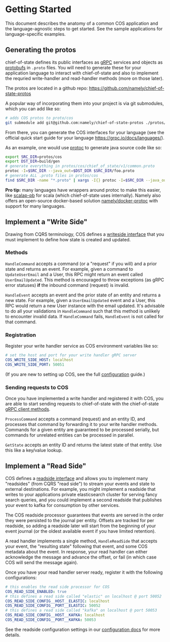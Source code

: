 # Getting Started

This document describes the anatomy of a common COS application and the language-agnostic steps to get started. See the sample applications for language-specific examples.
## Generating the protos

chief-of-state defines its public interfaces as [gRPC](https://grpc.io/) services and objects as [protobufs](https://developers.google.com/protocol-buffers) in `.proto` files. You will need to generate these for your application language to interact with chief-of-state and also to implement the requried write-handler and read-handler methods (more on those later).

The protos are located in a github repo: https://github.com/namely/chief-of-state-protos

A popular way of incorporating them into your project is via git submodules,
which you can add like so:
```sh
# adds COS protos to proto/cos
git submodule add git@github.com:namely/chief-of-state-protos ./protos/cos
```

From there, you can generate the COS interfaces for your language (see the official quick start guide for your language https://grpc.io/docs/languages/).

As an example, one would use [protoc](https://grpc.io/docs/protoc-installation/) to generate java source code like so:
```sh
export SRC_DIR=protos/cos
export DST_DIR=build/gen
# generate everything in protos/cos/chief_of_state/v1/common.proto
protoc -I=$SRC_DIR --java_out=$DST_DIR $SRC_DIR/foo.proto
# generate ALL .proto files in protos/cos
find $SRC_DIR -name "*.proto" | xargs -I{} protoc -I=$SRC_DIR --java_out=$DST_DIR {}
```

**Pro tip:** many languages have wrappers around protoc to make this easier,
like [scalap-pb](https://scalapb.github.io/) for scala (which chief-of-state
uses internally). Namely also offers an open-source docker-based solution
[namely/docker-protoc](https://github.com/namely/docker-protoc) with support
for many languages.

## Implement a "Write Side"

Drawing from CQRS terminology, COS defines a [writeside interface](https://github.com/namely/chief-of-state-protos/blob/master/chief_of_state/v1/writeside.proto) that you must implement to define how state is created and updated.

### Methods
`HandleCommand` accepts a command (or a "request" if you will) and a prior state and returns an event. For example, given a command to `UpdateUserEmail` and a User, this RPC might return an event called `UserEmailUpdated`. This method is encouraged to throw exceptions (as gRPC error statuses) **if** the inbound command (request) is invalid.

`HandleEvent` accepts an event and the prior state of an entity and returns a new state. For example, given a `UserEmailUpdated` event and a User, this RPC would return a new User instance with the email updated. It's advisable to do all your validations in `HandleCommand` such that this method is unlikely to encounter invalid data. If `HandleCommand` fails, `HandleEvent` is not called for that command.

### Registration
Register your write handler service as COS environment variables like so:

```yaml
# set the host and port for your write handler gRPC server
COS_WRITE_SIDE_HOST: localhost
COS_WRITE_SIDE_PORT: 50051
```

(If you are new to setting up COS, see the full [configuration](configuration.md) guide.)

### Sending requests to COS
Once you have implemented a write handler and registered it with COS, you are able to start sending requests to chief-of-state with the chief-of-state [gRPC client methods](https://github.com/namely/chief-of-state-protos/blob/master/chief_of_state/v1/service.proto).

`ProcessCommand` accepts a command (request) and an entity ID, and processes that command by forwarding it to your write handler methods. Commands for a given entity are guaranteed to be processed serially, but commands for unrelated entities can be processed in parallel.

`GetState` accepts an entity ID and returns the latest state of that entity. Use this like a key/value lookup.

## Implement a "Read Side"

COS defines a [readside interface](https://github.com/namely/chief-of-state-protos/blob/master/chief_of_state/v1/readside.proto) and allows you to implement many "readsides" (from CQRS "read side") to stream your events and state to external destinations. For example, you might implement a readside that writes to your applications private elasticsearch cluster for serving fancy search queries, and you could implement a second readside that publishes your event to kafka for consumption by other services.

The COS readside processor guarantees that events are served in the order they were persisted to the journal per entity. Offsets are tracked for per readside, so adding a readside later will start from the beginning of your event journal (or the oldest available event if you have limited retention).

A read handler implements a single method, `HandleReadSide` that accepts your event, the "resulting state" following that event, and some COS metadata about the event. In response, your read handler can either acknowledge the message and advance the offset, or fail (in which case COS will send the message again).

Once you have your read handler server ready, register it with the following
configurations:
```yaml
# this enables the read side processor for COS
COS_READ_SIDE_ENABLED: true
# this defines a read side called "elastic" on localhost @ port 50052
COS_READ_SIDE_CONFIG__HOST__ELASTIC: localhost
COS_READ_SIDE_CONFIG__PORT__ELASTIC: 50052
# this defines a read side called "kafka" on localhost @ port 50053
COS_READ_SIDE_CONFIG__HOST__KAFKA: localhost
COS_READ_SIDE_CONFIG__PORT__KAFKA: 50053
```

See the readside configuration settings in our [configuration docs](./configuration.md) for more details.
